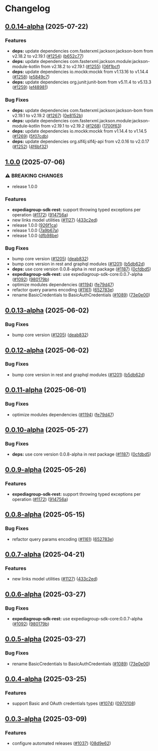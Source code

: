 # Changelog

## [0.0.14-alpha](https://github.com/ExpediaGroup/expediagroup-java-sdk/compare/expediagroup-sdk-rest-v0.0.13-alpha...expediagroup-sdk-rest-v0.0.14-alpha) (2025-07-22)


### Features

* **deps:** update dependencies com.fasterxml.jackson:jackson-bom from v2.18.2 to v2.19.1 ([#1254](https://github.com/ExpediaGroup/expediagroup-java-sdk/issues/1254)) ([b652c77](https://github.com/ExpediaGroup/expediagroup-java-sdk/commit/b652c77315a2246ce4268f7c149f1defdc230d2c))
* **deps:** update dependencies com.fasterxml.jackson.module:jackson-module-kotlin from v2.18.2 to v2.19.1 ([#1255](https://github.com/ExpediaGroup/expediagroup-java-sdk/issues/1255)) ([06f1bcf](https://github.com/ExpediaGroup/expediagroup-java-sdk/commit/06f1bcf1f77f185482df964cd04e778d696a5f0a))
* **deps:** update dependencies io.mockk:mockk from v1.13.16 to v1.14.4 ([#1258](https://github.com/ExpediaGroup/expediagroup-java-sdk/issues/1258)) ([e5849c7](https://github.com/ExpediaGroup/expediagroup-java-sdk/commit/e5849c747a98450e39a13a421159e7d44951b4d4))
* **deps:** update dependencies org.junit:junit-bom from v5.11.4 to v5.13.3 ([#1259](https://github.com/ExpediaGroup/expediagroup-java-sdk/issues/1259)) ([ef48981](https://github.com/ExpediaGroup/expediagroup-java-sdk/commit/ef48981901922d13e8a3421c5934119ea999e4bc))


### Bug Fixes

* **deps:** update dependencies com.fasterxml.jackson:jackson-bom from v2.19.1 to v2.19.2 ([#1267](https://github.com/ExpediaGroup/expediagroup-java-sdk/issues/1267)) ([0e8152b](https://github.com/ExpediaGroup/expediagroup-java-sdk/commit/0e8152b99a0014a73b8be71347c0baf27d0bc569))
* **deps:** update dependencies com.fasterxml.jackson.module:jackson-module-kotlin from v2.19.1 to v2.19.2 ([#1268](https://github.com/ExpediaGroup/expediagroup-java-sdk/issues/1268)) ([1700f63](https://github.com/ExpediaGroup/expediagroup-java-sdk/commit/1700f63121d417a315b1803c0a7b5aaabde14852))
* **deps:** update dependencies io.mockk:mockk from v1.14.4 to v1.14.5 ([#1269](https://github.com/ExpediaGroup/expediagroup-java-sdk/issues/1269)) ([5f07cdb](https://github.com/ExpediaGroup/expediagroup-java-sdk/commit/5f07cdb02eff3c520a189ae7a32421d5d59f1a8d))
* **deps:** update dependencies org.slf4j:slf4j-api from v2.0.16 to v2.0.17 ([#1252](https://github.com/ExpediaGroup/expediagroup-java-sdk/issues/1252)) ([4f6bf32](https://github.com/ExpediaGroup/expediagroup-java-sdk/commit/4f6bf32165907d35d21b7fe48d3a3bb0a432dda7))

## [1.0.0](https://github.com/ExpediaGroup/expediagroup-java-sdk/compare/expediagroup-sdk-rest-v0.0.13...expediagroup-sdk-rest-v1.0.0) (2025-07-06)


### ⚠ BREAKING CHANGES

* release 1.0.0

### Features

* **expediagroup-sdk-rest:** support throwing typed exceptions per operation ([#1172](https://github.com/ExpediaGroup/expediagroup-java-sdk/issues/1172)) ([914756a](https://github.com/ExpediaGroup/expediagroup-java-sdk/commit/914756ac4e3721642df08661cc679a3067931da2))
* new links model utilities ([#1127](https://github.com/ExpediaGroup/expediagroup-java-sdk/issues/1127)) ([433c2ed](https://github.com/ExpediaGroup/expediagroup-java-sdk/commit/433c2ed397921f2918b559786f83f21b57d83280))
* release 1.0.0 ([926f1ca](https://github.com/ExpediaGroup/expediagroup-java-sdk/commit/926f1ca599179b04491fe2a56e533d16c331a08d))
* release 1.0.0 ([7a9b67a](https://github.com/ExpediaGroup/expediagroup-java-sdk/commit/7a9b67a9b5b4e2f5f4e3374bd34cc3944116031d))
* release 1.0.0 ([dfb98be](https://github.com/ExpediaGroup/expediagroup-java-sdk/commit/dfb98be62fcd226771f225e018ae057d3f041702))


### Bug Fixes

* bump core version ([#1205](https://github.com/ExpediaGroup/expediagroup-java-sdk/issues/1205)) ([deab832](https://github.com/ExpediaGroup/expediagroup-java-sdk/commit/deab832cbb9f29e8c623b92c03ae2ec9d979d713))
* bump core version in rest and graphql modules ([#1201](https://github.com/ExpediaGroup/expediagroup-java-sdk/issues/1201)) ([b5db62d](https://github.com/ExpediaGroup/expediagroup-java-sdk/commit/b5db62d6f3e0a69d567064bec5676c79f375d17e))
* **deps:** use core version 0.0.8-alpha in rest package ([#1187](https://github.com/ExpediaGroup/expediagroup-java-sdk/issues/1187)) ([0cfdbd5](https://github.com/ExpediaGroup/expediagroup-java-sdk/commit/0cfdbd505854f181cc5898656e3400b37751b9f6))
* **expediagroup-sdk-rest:** use expediagroup-sdk-core:0.0.7-alpha  ([#1092](https://github.com/ExpediaGroup/expediagroup-java-sdk/issues/1092)) ([980179b](https://github.com/ExpediaGroup/expediagroup-java-sdk/commit/980179ba66d320072b7baa2eda43aecdb34a3f6a))
* optimize modules dependencies ([#1194](https://github.com/ExpediaGroup/expediagroup-java-sdk/issues/1194)) ([fe79d47](https://github.com/ExpediaGroup/expediagroup-java-sdk/commit/fe79d47cf9f3b5079369b842274313588108822f))
* refactor query params encoding ([#1161](https://github.com/ExpediaGroup/expediagroup-java-sdk/issues/1161)) ([652783e](https://github.com/ExpediaGroup/expediagroup-java-sdk/commit/652783e959c9d0e499101d9bb3aade7fa29b24d6))
* rename BasicCredentials to BasicAuthCredentials ([#1089](https://github.com/ExpediaGroup/expediagroup-java-sdk/issues/1089)) ([73e0e00](https://github.com/ExpediaGroup/expediagroup-java-sdk/commit/73e0e005687abf4cba360e599afd60b6af5d3c2a))

## [0.0.13-alpha](https://github.com/ExpediaGroup/expediagroup-java-sdk/compare/expediagroup-sdk-rest-v0.0.12-alpha...expediagroup-sdk-rest-v0.0.13-alpha) (2025-06-02)


### Bug Fixes

* bump core version ([#1205](https://github.com/ExpediaGroup/expediagroup-java-sdk/issues/1205)) ([deab832](https://github.com/ExpediaGroup/expediagroup-java-sdk/commit/deab832cbb9f29e8c623b92c03ae2ec9d979d713))

## [0.0.12-alpha](https://github.com/ExpediaGroup/expediagroup-java-sdk/compare/expediagroup-sdk-rest-v0.0.11-alpha...expediagroup-sdk-rest-v0.0.12-alpha) (2025-06-02)


### Bug Fixes

* bump core version in rest and graphql modules ([#1201](https://github.com/ExpediaGroup/expediagroup-java-sdk/issues/1201)) ([b5db62d](https://github.com/ExpediaGroup/expediagroup-java-sdk/commit/b5db62d6f3e0a69d567064bec5676c79f375d17e))

## [0.0.11-alpha](https://github.com/ExpediaGroup/expediagroup-java-sdk/compare/expediagroup-sdk-rest-v0.0.10-alpha...expediagroup-sdk-rest-v0.0.11-alpha) (2025-06-01)


### Bug Fixes

* optimize modules dependencies ([#1194](https://github.com/ExpediaGroup/expediagroup-java-sdk/issues/1194)) ([fe79d47](https://github.com/ExpediaGroup/expediagroup-java-sdk/commit/fe79d47cf9f3b5079369b842274313588108822f))

## [0.0.10-alpha](https://github.com/ExpediaGroup/expediagroup-java-sdk/compare/expediagroup-sdk-rest-v0.0.9-alpha...expediagroup-sdk-rest-v0.0.10-alpha) (2025-05-27)


### Bug Fixes

* **deps:** use core version 0.0.8-alpha in rest package ([#1187](https://github.com/ExpediaGroup/expediagroup-java-sdk/issues/1187)) ([0cfdbd5](https://github.com/ExpediaGroup/expediagroup-java-sdk/commit/0cfdbd505854f181cc5898656e3400b37751b9f6))

## [0.0.9-alpha](https://github.com/ExpediaGroup/expediagroup-java-sdk/compare/expediagroup-sdk-rest-v0.0.8-alpha...expediagroup-sdk-rest-v0.0.9-alpha) (2025-05-26)


### Features

* **expediagroup-sdk-rest:** support throwing typed exceptions per operation ([#1172](https://github.com/ExpediaGroup/expediagroup-java-sdk/issues/1172)) ([914756a](https://github.com/ExpediaGroup/expediagroup-java-sdk/commit/914756ac4e3721642df08661cc679a3067931da2))

## [0.0.8-alpha](https://github.com/ExpediaGroup/expediagroup-java-sdk/compare/expediagroup-sdk-rest-v0.0.7-alpha...expediagroup-sdk-rest-v0.0.8-alpha) (2025-05-15)


### Bug Fixes

* refactor query params encoding ([#1161](https://github.com/ExpediaGroup/expediagroup-java-sdk/issues/1161)) ([652783e](https://github.com/ExpediaGroup/expediagroup-java-sdk/commit/652783e959c9d0e499101d9bb3aade7fa29b24d6))

## [0.0.7-alpha](https://github.com/ExpediaGroup/expediagroup-java-sdk/compare/expediagroup-sdk-rest-v0.0.6-alpha...expediagroup-sdk-rest-v0.0.7-alpha) (2025-04-21)


### Features

* new links model utilities ([#1127](https://github.com/ExpediaGroup/expediagroup-java-sdk/issues/1127)) ([433c2ed](https://github.com/ExpediaGroup/expediagroup-java-sdk/commit/433c2ed397921f2918b559786f83f21b57d83280))

## [0.0.6-alpha](https://github.com/ExpediaGroup/expediagroup-java-sdk/compare/expediagroup-sdk-rest-v0.0.5-alpha...expediagroup-sdk-rest-v0.0.6-alpha) (2025-03-27)


### Bug Fixes

* **expediagroup-sdk-rest:** use expediagroup-sdk-core:0.0.7-alpha  ([#1092](https://github.com/ExpediaGroup/expediagroup-java-sdk/issues/1092)) ([980179b](https://github.com/ExpediaGroup/expediagroup-java-sdk/commit/980179ba66d320072b7baa2eda43aecdb34a3f6a))

## [0.0.5-alpha](https://github.com/ExpediaGroup/expediagroup-java-sdk/compare/expediagroup-sdk-rest-v0.0.4-alpha...expediagroup-sdk-rest-v0.0.5-alpha) (2025-03-27)


### Bug Fixes

* rename BasicCredentials to BasicAuthCredentials ([#1089](https://github.com/ExpediaGroup/expediagroup-java-sdk/issues/1089)) ([73e0e00](https://github.com/ExpediaGroup/expediagroup-java-sdk/commit/73e0e005687abf4cba360e599afd60b6af5d3c2a))

## [0.0.4-alpha](https://github.com/ExpediaGroup/expediagroup-java-sdk/compare/expediagroup-sdk-rest-v0.0.3-alpha...expediagroup-sdk-rest-v0.0.4-alpha) (2025-03-25)


### Features

* support Basic and OAuth credentials types ([#1074](https://github.com/ExpediaGroup/expediagroup-java-sdk/issues/1074)) ([0970108](https://github.com/ExpediaGroup/expediagroup-java-sdk/commit/097010870fb4fb17c53f9d5b87d30f0b43e3658a))

## [0.0.3-alpha](https://github.com/ExpediaGroup/expediagroup-java-sdk/compare/expediagroup-sdk-rest-v0.0.2-alpha...expediagroup-sdk-rest-v0.0.3-alpha) (2025-03-09)


### Features

* configure automated releases ([#1037](https://github.com/ExpediaGroup/expediagroup-java-sdk/issues/1037)) ([08d9e62](https://github.com/ExpediaGroup/expediagroup-java-sdk/commit/08d9e62be599f2daa65f3998457911c01f1f51d2))
